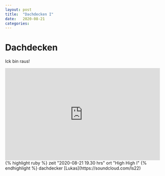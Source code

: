```yaml
---
layout: post
title:  "Dachdecken I"
date:   2020-08-21
categories:
---
```


# Dachdecken
Ick bin raus!
<!-- <img src="{{ "/assets/hhi-v3-small.png" | relative_url }}" alt="dachdecken" width="100%"> -->
<iframe width="100%" height="300" scrolling="no" frameborder="no" allow="autoplay" src="https://w.soundcloud.com/player/?url=https%3A//api.soundcloud.com/tracks/880171462&color=%23ff5500&auto_play=false&hide_related=false&show_comments=true&show_user=true&show_reposts=false&show_teaser=true&visual=true"></iframe>
{% highlight ruby %}
zeit          "2020-08-21 19.30 hrs"
ort           "High High I"
{% endhighlight %}
dachdecker    [Lukas](https://soundcloud.com/ls22)
